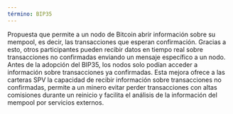 ```yaml
---
término: BIP35
---
```


Propuesta que permite a un nodo de Bitcoin abrir información sobre su mempool, es decir, las transacciones que esperan confirmación. Gracias a esto, otros participantes pueden recibir datos en tiempo real sobre transacciones no confirmadas enviando un mensaje específico a un nodo. Antes de la adopción del BIP35, los nodos solo podían acceder a información sobre transacciones ya confirmadas. Esta mejora ofrece a las carteras SPV la capacidad de recibir información sobre transacciones no confirmadas, permite a un minero evitar perder transacciones con altas comisiones durante un reinicio y facilita el análisis de la información del mempool por servicios externos.